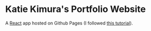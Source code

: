 # Katie Kimura's Portfolio Website
A [React](https://github.com/facebook/create-react-app) app hosted on Github Pages (I followed [this tutorial](https://create-react-app.dev/docs/deployment/#github-pages)). 
